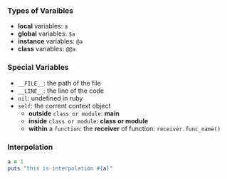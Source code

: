 ### Types of Varaibles
- **local** variables: `a`
- **global** variables: `$a`
- **instance** variables: `@a`
- **class** variables: `@@a`

### Special Variables
- `__FILE__`: the path of the file
- `__LINE__`: the line of the code
- `nil`: undefined in ruby
- `self`: the corrent context object
    - **outside** `class or module`: **main**
    - **inside** `class or module`: **class or module**
    - **within** a `function`: the **receiver** of function: `receiver.func_name()`

### Interpolation
```ruby
a = 1
puts "this is interpolation #{a}"
```